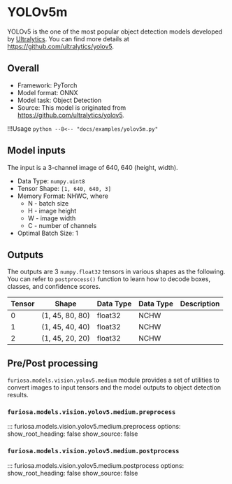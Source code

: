 # YOLOv5m

YOLOv5 is the one of the most popular object detection models developed by [Ultralytics](https://ultralytics.com/).
You can find more details at https://github.com/ultralytics/yolov5.

## Overall
* Framework: PyTorch
* Model format: ONNX
* Model task: Object Detection
* Source: This model is originated from https://github.com/ultralytics/yolov5.

!!!Usage
    ```python
    --8<-- "docs/examples/yolov5m.py"
    ```

## Model inputs
The input is a 3-channel image of 640, 640 (height, width).

* Data Type: `numpy.uint8`
* Tensor Shape: `[1, 640, 640, 3]`
* Memory Format: NHWC, where
    * N - batch size
    * H - image height
    * W - image width
    * C - number of channels
* Optimal Batch Size: 1

## Outputs
The outputs are 3 `numpy.float32` tensors in various shapes as the following. 
You can refer to `postprocess()` function to learn how to decode boxes, classes, and confidence scores.

| Tensor | Shape             | Data Type | Data Type | Description |
|--------|-------------------|-----------|-----------|-------------|
| 0      | (1, 45, 80, 80)   | float32   | NCHW      |             |
| 1      | (1, 45, 40, 40)   | float32   | NCHW      |             |
| 2      | (1, 45, 20, 20)   | float32   | NCHW      |             |

## Pre/Post processing
`furiosa.models.vision.yolov5.medium` module provides a set of utilities 
to convert images to input tensors and the model outputs to object detection results.
  
### `furiosa.models.vision.yolov5.medium.preprocess`
::: furiosa.models.vision.yolov5.medium.preprocess
    options:
        show_root_heading: false
        show_source: false
### `furiosa.models.vision.yolov5.medium.postprocess`
::: furiosa.models.vision.yolov5.medium.postprocess
    options:
        show_root_heading: false
        show_source: false
